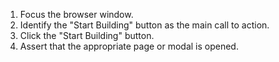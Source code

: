 1. Focus the browser window.
2. Identify the "Start Building" button as the main call to action.
3. Click the "Start Building" button.
4. Assert that the appropriate page or modal is opened.